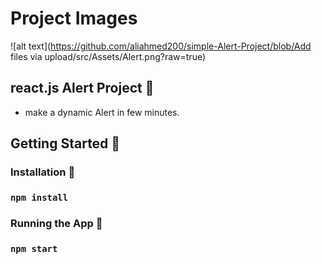 # Project Images

![alt text](https://github.com/aliahmed200/simple-Alert-Project/blob/Add files via upload/src/Assets/Alert.png?raw=true)


## react.js Alert Project 🌟

- make a dynamic Alert in few minutes.

## Getting Started 🚀

### Installation 🔧

### `npm install`

### Running the App 🏃

### `npm start`



